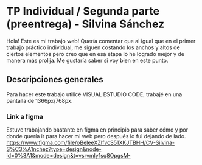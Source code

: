 # TP Individual / Segunda parte (preentrega) - Silvina Sánchez
Hola! Este es mi trabajo web! Quería comentar que al igual que en el primer trabajo práctico individual, me siguen costando los anchos y altos de ciertos elementos pero creo que en esa etapa lo he logrado mejor y de manera más prolija. Me gustaría saber si voy bien en este punto. 

## Descripciones generales
Para hacer este trabajo utilicé VISUAL ESTUDIO CODE, trabajé en una pantalla de 1366px/768px. 

### Link a figma
Estuve trabajando bastante en figma en principio para saber cómo y por donde quería ir para hacer mi web pero después lo fui dejando de lado. 
https://www.figma.com/file/oBeleeXZIfvcS51XKJTBHH/CV-Silvina-S%C3%A1nchez?type=design&node-id=0%3A1&mode=design&t=vsrvmly1sq8OpgsM-

